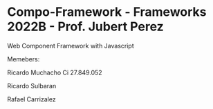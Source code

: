 # Compo-Framework - Frameworks 2022B - Prof. Jubert Perez

Web Component Framework with Javascript

Memebers:


Ricardo Muchacho Ci 27.849.052

Ricardo Sulbaran

Rafael Carrizalez
